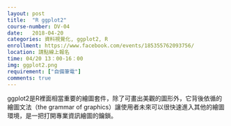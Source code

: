 ```yaml
---
layout: post
title:  "R ggplot2"
course-number: DV-04
date:   2018-04-20
categories: 資料視覺化, ggplot2, R
enrollment: https://www.facebook.com/events/185355762093756/
location: 請點線上報名
time: 04/20 13：00-16：00
img: ggplot2.png
requirement: ["自備筆電"]
comments: true
---
```


ggplot2是R裡面相當重要的繪圖套件，除了可畫出美觀的圖形外，它背後依循的
繪圖文法（the grammar of graphics）讓使用者未來可以很快速進入其他的繪圖
環境，是一把打開專業資訊繪圖的鑰鎖。
